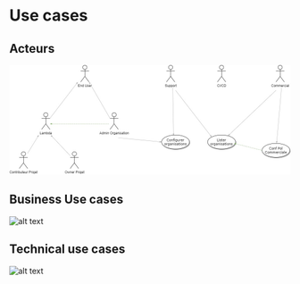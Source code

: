 # Use cases

## Acteurs

![alt text](/assets/images/Diagramme_acteurs.jpg "Acteurs")

## Business Use cases

![alt text](/assets/images/Diagramme_Business_UC.jpg "Business")

## Technical use cases

![alt text](/assets/images/Diagramme_technical_UC.jpg "Technical")
